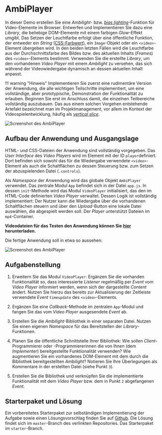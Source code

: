 <a class="github-button button" href="https://github.com/Multimedia-Engineering-Regensburg-Demos/MME-AmbiPlayer"></a> 
# AmbiPlayer

In dieser Demo erstellen Sie eine *Ambilight*- bzw. [*bias lighting*](https://en.wikipedia.org/wiki/Bias_lighting)-Funktion für Video-Elemente im Browser. Entwerfen und Implementieren Sie dazu eine *Library*, die beliebige DOM-Elemente mit einem farbigen *Glow*-Effekt umgibt. Das Setzen der Leuchtfarbe erfolgt über eine öffentliche Funktion, der entweder ein *String* ([CSS-Farbwert](https://developer.mozilla.org/en-US/docs/Web/CSS/color_value)), ein `Image`-Objekt oder ein `<video>`-Element übergeben wird. In den beiden letzten Fällen wird die Leuchtfarbe aus der Durchschnittsfarbe des Bildes bzw. des aktuellen Inhalts (*Frames*) des `<video>`-Elements bestimmt. Verwenden Sie die erstellte *Library*, um den vorhandenen *Video Player* mit einem *Ambilight* zu versehen, das sich während der Videowiedergabe dynamisch an dessen aktuellen Inhalt anpasst. 

!!! warning "Hinweis"
	Implementieren Sie zuerst eine rudimentäre Version der Anwendung, die alle wichtigen Teilschritte implementiert, um eine vollständige, aber prototypische, Demonstration der Funktionalität zu erlauben. Beginnen Sie erst im Anschluss damit, die einzelnen Teilbereiche vollständig auszubauen. Das aus einem solchen Vorgehen entstehende Artefakt bezeichnet man im Projektmanagement, vor allem im Kontext der Videospielentwicklung, häufig als [*vertical slice*](https://en.wikipedia.org/wiki/Vertical_slice).

![Screenshot des AmbiPlayer](../../img/demos/ambi-player-complete.png)

## Aufbau der Anwendung und Ausgangslage

HTML- und CSS-Dateien der Anwendung sind vollständig vorgegeben. Das *User Interface* des *Video Players* wird im Element mit der ID `player`definiert. Dort befinden sich sowohl das für die Wiedergabe verwendete `<video>`-Element als auch die Schaltflächen zu dessen Steuerung bzw. zum Setzen der abzuspielenden Datei (`.controls`). 

Als *Namespace* der Anwendung wird das globale Objekt `AmbiPlayer` verwendet. Das zentrale Modul `App` befindet sich in der Datei `app.js`. In dessen `init`-Methode wird das Modul `VideoPlayer` initialisiert, das den im HTML-Code definierten *Video Player* verwaltet. Dessen Logik ist vollständig implementiert: Der Nutzer kann die Wiedergabe über die vorhandenen Schaltflächen steuern und über den *Upload*-Button eine lokale Datei auswählen, die abgespielt werden soll. Der *Player* unterstützt Dateien im `mp4`-Container. 

**Videodateien für das Testen den Anwendung können Sie [hier](https://sample-videos.com/) herunterladen.**

Die fertige Anwendung soll in etwa so aussehen:

![Screenshot des AmbiPlayer](../../img/demos/ambi-player-demo.gif)

## Aufgabenstellung

1. Erweitern Sie das Modul `VideoPlayer`: Ergänzen Sie die vorhanden Funktionalität so, dass interessierte *Listener* regelmäßig per *Event*  vom *Video Player* informiert werden, wenn sich der dargestellte *Content* ändert. Nutzen Sie hierzu das bereits zur Aktualisierung der Zeitleiste verwendete *Event* `timeupdate` des `<video>`-Elements.

2. Ergänzen Sie eine *Callback*-Methode im zentralen `App`-Modul und fangen Sie das vom *Video Player* ausgesendete *Event* ab.

3. Erstellen Sie die *Ambilight*-Bibliothek in einer separaten Datei. Nutzen Sie einen eigenen *Namespace* für das Bereitstellen der *Library*-Funktionen.

4. Planen Sie die öffentliche Schnittstelle Ihrer Bibliothek: Wie sollen *Client*-Programmierer oder -Programmiererinnen die von Ihnen (dem *Implementer*) bereitgestellte Funktionalität verwenden? Wie augmentieren Sie ein vorhandenes DOM-Element mit dem durch die Bibliothek bereitgestellten *Ambilight*? Notieren Sie Ihre Überlegungen als Kommentare in der erstellten Datei (siehe Punkt `3`).

5. Erstellen Sie die Bibliothek und verknüpfen Sie die implementierte Funktionalität mit dem *Video Player* bzw. dem in Punkt `2` abgefangenen *Event*.

## Starterpaket und Lösung

Ein vorbereitetes Starterpaket zur selbständigen Implementierung der Aufgabe sowie einen Lösungsvorschlag finden Sie auf [Github](https://github.com/Multimedia-Engineering-Regensburg-Demos/MME-AmbiPlayer). Die Lösung findet sich im `master`-Branch des verlinkten Repositories. Das Starterpaket im `starter`-Branch.